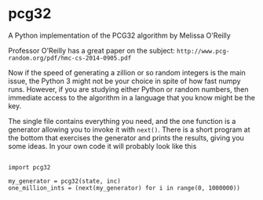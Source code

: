 # pcg32
A Python implementation of the PCG32 algorithm by Melissa O'Reilly

Professor O'Reilly has a great paper on the subject: `http://www.pcg-random.org/pdf/hmc-cs-2014-0905.pdf` 

Now if the speed of generating a zillion or so random integers is the main issue, the Python 3 might not
be your choice in spite of how fast numpy runs. However, if you are studying either Python or 
random numbers, then immediate access to the algorithm in a language that you know might be the key.

The single file contains everything you need, and the one function is a generator allowing you
to invoke it with `next()`. There is a short program at the bottom that exercises the generator
and prints the results, giving you some ideas. In your own code it will probably look like this

```

import pcg32

my_generator = pcg32(state, inc)
one_million_ints = (next(my_generator) for i in range(0, 1000000))
```
